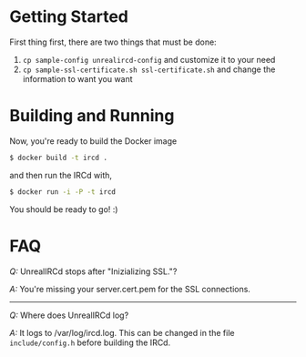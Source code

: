 # Getting Started
First thing first, there are two things that must be done:

1. `cp sample-config unrealircd-config` and customize it to your need
2. `cp sample-ssl-certificate.sh ssl-certificate.sh` and change the information to want you want

# Building and Running
Now, you're ready to build the Docker image

```bash
$ docker build -t ircd .
```

and then run the IRCd with,

```bash
$ docker run -i -P -t ircd
```

You should be ready to go! :)

# FAQ

*Q:* UnrealIRCd stops after "Inizializing SSL."?

*A:* You're missing your server.cert.pem for the SSL connections.

---

*Q:* Where does UnrealIRCd log?

*A:* It logs to /var/log/ircd.log. This can be changed in the file `include/config.h` before building the IRCd.
